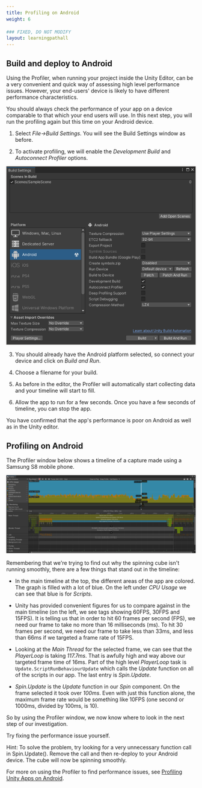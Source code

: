 ```yaml
---
title: Profiling on Android
weight: 6

### FIXED, DO NOT MODIFY
layout: learningpathall
---
```


## Build and deploy to Android
Using the Profiler, when running your project inside the Unity Editor, can be a very convenient and quick way of assessing high level performance issues. However, your end-users' device is likely to have different performance characteristics.

You should always check the performance of your app on a device comparable to that which your end users will use. In this next step, you will run the profiling again but this time on your Android device.

1. Select _File->Build Settings_. You will see the Build Settings window as before.

1. To activate profiling, we will enable the _Development Build_ and _Autoconnect Profiler_ options.

![Enable profiling options](images/build-settings-enable-profiling.png "Figure 1. Enable options for profiling")

3. You should already have the Android platform selected, so connect your device and click on _Build and Run_.

4. Choose a filename for your build.

5. As before in the editor, the Profiler will automatically start collecting data and your timeline will start to fill.

6. Allow the app to run for a few seconds. Once you have a few seconds of timeline, you can stop the app.

You have confirmed that the app's performance is poor on Android as well as in the Unity editor.

## Profiling on Android

The Profiler window below shows a timeline of a capture made using a Samsung S8 mobile phone.

![Profiler window for Android](images/profiler-running-on-android.png "Figure 2. Profiler window with Android results")

Remembering that we're trying to find out why the spinning cube isn't running smoothly, there are a few things that stand out in the timeline:

- In the main timeline at the top, the different areas of the app are colored. The graph is filled with a lot of blue. On the left under _CPU Usage_ we can see that blue is for _Scripts_.

- Unity has provided convenient figures for us to compare against in the main timeline (on the left, we see tags showing 60FPS, 30FPS and 15FPS). It is telling us that in order to hit 60 frames per second (FPS), we need our frame to take no more than 16 milliseconds (ms). To hit 30 frames per second, we need our frame to take less than 33ms, and less than 66ms if we targeted a frame rate of 15FPS.

- Looking at the _Main Thread_ for the selected frame, we can see that the _PlayerLoop_ is taking _117.7ms_. That is awfully high and way above our targeted frame time of 16ms. Part of the high level _PlayerLoop_ task is `Update.ScriptRunBehaviourUpdate` which calls the _Update_ function on all of the scripts in our app. The last entry is _Spin.Update_.

- _Spin.Update_ is the _Update_ function in our _Spin_ component. On the frame selected it took over _100ms_. Even with just this function alone, the maximum frame rate would be something like 10FPS (one second or 1000ms, divided by 100ms, is 10).

So by using the Profiler window, we now know where to look in the next step of our investigation.

Try fixing the performance issue yourself.

Hint: To solve the problem, try looking for a very unnecessary function call in Spin.Update(). Remove the call and then re-deploy to your Android device. The cube will now be spinning smoothly.

For more on using the Profiler to find performance issues, see [Profiling Unity Apps on Android](/learning-paths/mobile-graphics-and-gaming/profiling-unity-apps-on-android).
